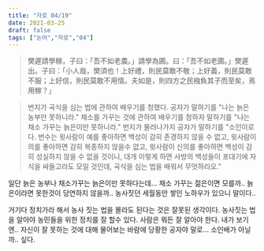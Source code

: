 ```yaml
---
title: "자로 04/19"
date: 2021-03-25
draft: false
tags: ["논어","자로","04"]
---
```


> 樊遲請學稼，子曰：「吾不如老農。」請學為圃。曰：「吾不如老圃。」樊遲出。子曰：「小人哉，樊須也！上好禮，則民莫敢不敬；上好義，則民莫敢不服；上好信，則民莫敢不用情。夫如是，則四方之民襁負其子而至矣，焉用稼？」

> 번지가 곡식을 심는 법에 관하여 배우기를 청했다. 공자가 말하기를 "나는 늙은 농부만 못하니라." 채소를 가꾸는 것에 관하여 배우기를 청하자 말하기를 "나는 채소 가꾸는 늙은이만 못하니라." 번지가 물러나가지 공자가 말하기를 "소인이로다. 번수는 윗사람이 예를 좋아하면 백성이 감히 존경하지 않을 수 없고, 윗사람이 의를 좋아하면 감히 복종하지 않을수 없고, 윗사람이 신의를 좋아하면 백성이 감히 성실하지 않을 수 없을 것이니, 대개 이렇게 하면 사방의 백성들이 포대기에 자식을 싸들고라도 모일 것인데, 곡식을 심는 법을 배워서 무엇하리오."

일단 늙은 농부나 채소가꾸는 늙은이만 못하다는데... 채소 가꾸는 젊은이면 모를까.. 늙은이라면 못한것이 당연하지 않을까.. 농사짓던 세월동안 쌓인 노하우가 있으니 말이다..

거기다 정치가라 해서 농사 짓는 법을 몰라도 된다는 것은 잘못된 생각이다. 농사짓는 법을 알아야 농민들을 위한 정치를 잘 할수 있다. 사람은 뭐든 잘 알아야 한다. 내가 보기엔.. 자신이 잘 못하는 것에 대해 물어보는 바람에 당황한 공자야 말로... 소인배가 아닐까.. 싶다.
